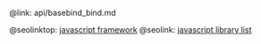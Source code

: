 @link: api/basebind_bind.md

@seolinktop: [javascript framework](https://webix.com)
@seolink: [javascript library list](https://webix.com/widget/list/)